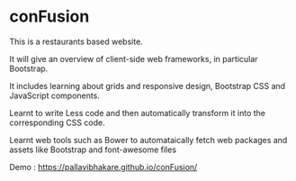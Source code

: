# conFusion

This is a restaurants based website.

It will give an overview of client-side web frameworks, in particular Bootstrap.

It includes learning about grids and responsive design, Bootstrap CSS and JavaScript components.

Learnt to write Less code and then automatically transform it into the corresponding CSS code.

Learnt web tools such as Bower to automataically fetch web packages and assets like Bootstrap and font-awesome files

Demo : https://pallavibhakare.github.io/conFusion/
